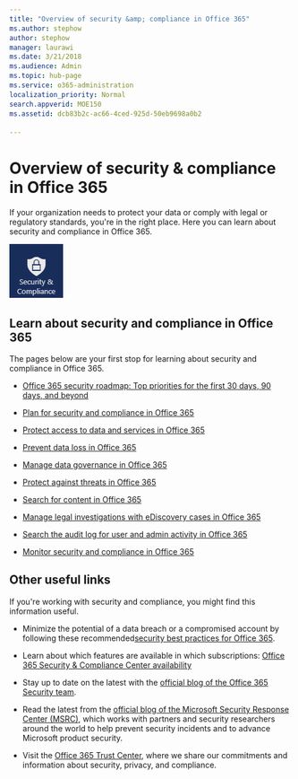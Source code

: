```yaml
---
title: "Overview of security &amp; compliance in Office 365"
ms.author: stephow
author: stephow
manager: laurawi
ms.date: 3/21/2018
ms.audience: Admin
ms.topic: hub-page
ms.service: o365-administration
localization_priority: Normal
search.appverid: MOE150
ms.assetid: dcb83b2c-ac66-4ced-925d-50eb9698a0b2

---
```


# Overview of security &amp; compliance in Office 365

If your organization needs to protect your data or comply with legal or regulatory standards, you're in the right place. Here you can learn about security and compliance in Office 365.
  
![Security and Compliance app on the Office 365 app menu](media/d64f43a2-582b-4bfd-a148-ec641fade47a.png)
  
## Learn about security and compliance in Office 365

The pages below are your first stop for learning about security and compliance in Office 365. 
  
- [Office 365 security roadmap: Top priorities for the first 30 days, 90 days, and beyond](security-roadmap.md)
    
- [Plan for security and compliance in Office 365](plan-for-security-and-compliance.md)
    
- [Protect access to data and services in Office 365](protect-access-to-data-and-services.md)
    
- [Prevent data loss in Office 365](prevent-data-loss.md)
    
- [Manage data governance in Office 365](manage-data-governance.md)
    
- [Protect against threats in Office 365](protect-against-threats.md)
    
- [Search for content in Office 365](search-for-content.md)
    
- [Manage legal investigations with eDiscovery cases in Office 365](manage-legal-investigations.md)
    
- [Search the audit log for user and admin activity in Office 365](search-the-audit-log.md)
    
- [Monitor security and compliance in Office 365](monitor-security-and-compliance.md)
    
## Other useful links

If you're working with security and compliance, you might find this information useful.
  
- Minimize the potential of a data breach or a compromised account by following these recommended[security best practices for Office 365](security-best-practices.md).
    
- Learn about which features are available in which subscriptions: [Office 365 Security &amp; Compliance Center availability](https://go.microsoft.com/fwlink/?linkid=852983)
    
- Stay up to date on the latest with the [official blog of the Office 365 Security team](https://go.microsoft.com/fwlink/?linkid=852984).
    
- Read the latest from the [official blog of the Microsoft Security Response Center (MSRC)](https://go.microsoft.com/fwlink/?linkid=852985), which works with partners and security researchers around the world to help prevent security incidents and to advance Microsoft product security.
    
- Visit the [Office 365 Trust Center](https://go.microsoft.com/fwlink/?linkid=845428), where we share our commitments and information about security, privacy, and compliance.
    

